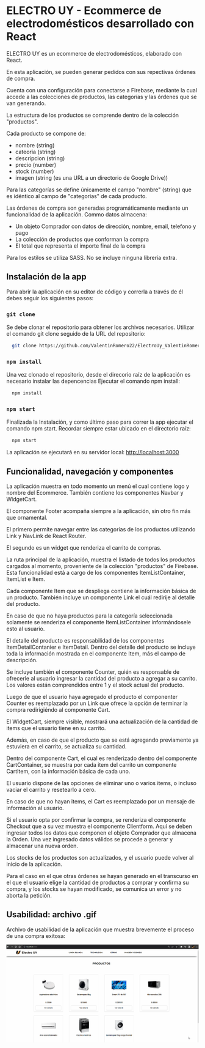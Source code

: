 # ELECTRO UY - Ecommerce de electrodomésticos desarrollado con React

ELECTRO UY es un ecommerce de electrodomésticos, elaborado con React.

En esta aplicación, se pueden generar pedidos con sus repectivas órdenes de compra.

Cuenta con una configuración para conectarse a Firebase, mediante la cual accede a las colecciones de productos, las categorías y las órdenes que se van generando.

La estructura de los productos se comprende dentro de la colección "productos".

Cada producto se compone de:
* nombre (string)
* cateoria (string)
* descripcion (string)
* precio (number)
* stock (number)
* imagen (string (es una URL a un directorio de Google Drive))

Para las categorías se define únicamente el campo "nombre" (string) que es idéntico al campo de "categorias" de cada producto.

Las órdenes de compra son generadas programáticamente mediante un funcionalidad de la aplicación.
Commo datos almacena:
* Un objeto Comprador con datos de dirección, nombre, email, telefono y pago
* La colección de productos que conforman la compra
* El total que representa el importe final de la compra 


Para los estilos se utiliza SASS. No se incluye ninguna librería extra.

## Instalación de la app

Para abrir la aplicación en su editor de código y correrla a través de él debes seguir los siguientes pasos: 

### `git clone`

Se debe clonar el repositorio para obtener los archivos necesarios.
Utilizar el comando git clone seguido de la URL del repositorio:

```bash
  git clone https://github.com/ValentinRomero22/ElectroUy_ValentinRomero.git
```

### `npm install`

Una vez clonado el repositorio, desde el direcorio raíz de la aplicación es necesario instalar las depencencias
Ejecutar el comando npm install: 

```bash
  npm install
```

### `npm start`

Finalizada la Instalación, y como último paso para correr la app ejecutar el comando npm start.
Recordar siempre estar ubicado en el directorio raíz:

```bash
  npm start
```

La aplicación se ejecutará en su servidor local:
[http://localhost:3000](http://localhost:3000)

## Funcionalidad, navegación y componentes

La aplicación muestra en todo momento un menú el cual contiene logo y nombre del Ecommerce. También contiene los componentes Navbar y WidgetCart.

El componente Footer acompaña siempre a la aplicación, sin otro fin más que ornamental.

El primero permite navegar entre las categorías de los productos utilizando Link y NavLink de React Router.

El segundo es un widget que renderiza el carrito de compras.

La ruta principal de la aplicación, muestra el listado de todos los productos cargados al momento, proveniente de la colección "productos" de Firebase.
Esta funcionalidad está a cargo de los componentes ItemListContainer, ItemList e Item.

Cada componente Item que se despliega contiene la información básica de un producto. También incluye un componente Link el cuál redirije al detalle del producto.

En caso de que no haya productos para la categoría seleccionada solamente se renderiza el componente ItemListContainer informándosele esto al usuario.

El detalle del producto es responsabilidad de los componentes ItemDetailContanier e ItemDetail.
Dentro del detalle del producto se incluye toda la información mostrada en el componente Item, más el campo de descripción. 

Se incluye también el componente Counter, quién es responsable de ofrecerle al usuario ingresar la cantidad del producto a agregar a su carrito. Los valores están comprendidos entre 1 y el stock actual del producto.

Luego de que el usuario haya agregado el producto el componenter Counter es reemplazado por un Link que ofrece la opción de terminar la compra redirigiéndo al componente Cart.

El WidgetCart, siempre visible, mostrará una actualización de la cantidad de items que el usuario tiene en su carrito.

Además, en caso de que el producto que se está agregando previamente ya estuviera en el carrito, se actualiza su cantidad.

Dentro del componente Cart, el cual es renderizado dentro del componente CartContainer, se muestra por cada item del carrito un componente CartItem, con la información básica de cada uno.

El usuario dispone de las opciones de eliminar uno o varios items, o incluso vaciar el carrito y resetearlo a cero.

En caso de que no hayan items, el Cart es reemplazado por un mensaje de información al usuario.

Si el usuario opta por confirmar la compra, se renderiza el componente Checkout que a su vez muestra el componente Clientform.
Aquí se deben ingresar todos los datos que componen el objeto Comprador que almacena la Orden.
Una vez ingresado datos válidos se procede a generar y almacenar una nueva orden.

Los stocks de los productos son actualizados, y el usuario puede volver al inicio de la aplicación.

Para el caso en el que otras órdenes se hayan generado en el transcurso en el que el usuario elige la cantidad de productos a comprar y confirma su compra, y los stocks se hayan modificado, se comunica un error y no aborta la petición.


## Usabilidad: archivo .gif

Archivo de usabilidad de la aplicación que muestra brevemente el proceso de una compra exitosa:

![](src/usabilidad/usabilidad.gif)
